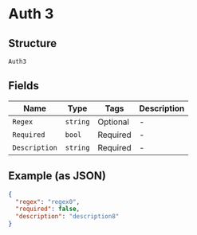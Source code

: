 
# Auth 3

## Structure

`Auth3`

## Fields

| Name | Type | Tags | Description |
|  --- | --- | --- | --- |
| `Regex` | `string` | Optional | - |
| `Required` | `bool` | Required | - |
| `Description` | `string` | Required | - |

## Example (as JSON)

```json
{
  "regex": "regex0",
  "required": false,
  "description": "description8"
}
```


